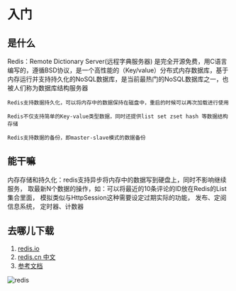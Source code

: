 # 入门


## 是什么
  Redis：Remote Dictionary Server(远程字典服务器)
  是完全开源免费，用C语言编写的，遵循BSD协议，是一个高性能的（Key/value）分布式内存数据库，基于内存运行并支持持久化的NoSQL数据库，是当前最热门的NoSQL数据库之一，也被人们称为数据库结构服务器

```
Redis支持数据持久化，可以将内存中的数据保持在磁盘中，重启的时候可以再次加载进行使用

Redis不仅支持简单的Key-value类型数据，同时还提供list set zset hash 等数据结构存储

Redis支持数据的备份，即master-slave模式的数据备份
```

## 能干嘛

  内存存储和持久化：redis支持异步将内存中的数据写到硬盘上，同时不影响继续服务，
  取最新N个数据的操作，如：可以将最近的10条评论的ID放在Redis的List集合里面，
  模拟类似与HttpSession这种需要设定过期实际的功能，
  发布、定阅信息系统，
  定时器、计数器


## 去哪儿下载

1. [redis.io](http://www.redis.io "redis.io")
2. [redis.cn 中文](http://redis.cn/ "中文redis.io")
3. [参考文档](http://redisdoc.com/ "参考文档")

![redis](http://olknd8tzs.bkt.clouddn.com/image/redis/redis.jpg "redis")
